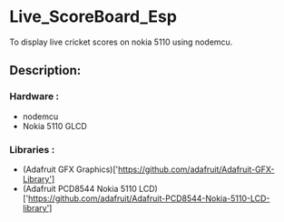# Live_ScoreBoard_Esp
To display live cricket scores on nokia 5110 using nodemcu.

## Description:

### Hardware :

* nodemcu
* Nokia 5110 GLCD

### Libraries :

* (Adafruit GFX Graphics)['https://github.com/adafruit/Adafruit-GFX-Library']
* (Adafruit PCD8544 Nokia 5110 LCD)['https://github.com/adafruit/Adafruit-PCD8544-Nokia-5110-LCD-library']
